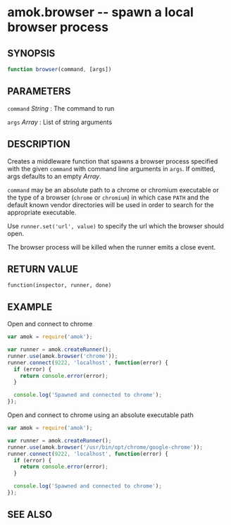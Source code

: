 # amok.browser -- spawn a local browser process
## SYNOPSIS

```js
function browser(command, [args])
```

## PARAMETERS

`command` *String*
:   The command to run

`args` *Array*
:   List of string arguments

## DESCRIPTION

Creates a middleware function that spawns a browser process specified with the
given `command` with command line arguments in `args`. If omitted, args defaults
to an empty *Array*.

`command` may be an absolute path to a chrome or chromium executable or the type
of a browser (`chrome` or `chromium`) in which case `PATH` and the default known
vendor directories will be used in order to search for the appropriate
executable.

Use `runner.set('url', value)` to specify the url which the browser should open.

The browser process will be killed when the runner emits a close event.

## RETURN VALUE

`function(inspector, runner, done)`

## EXAMPLE

Open and connect to chrome

```js
var amok = require('amok');

var runner = amok.createRunner();
runner.use(amok.browser('chrome'));
runner.connect(9222, 'localhost', function(error) {
  if (error) {
    return console.error(error);
  }

  console.log('Spawned and connected to chrome');
});
```

Open and connect to chrome using an absolute executable path

```js
var amok = require('amok');

var runner = amok.createRunner();
runner.use(amok.browser('/usr/bin/opt/chrome/google-chrome'));
runner.connect(9222, 'localhost', function(error) {
  if (error) {
    return console.error(error);
  }

  console.log('Spawned and connected to chrome');
});
```

## SEE ALSO
